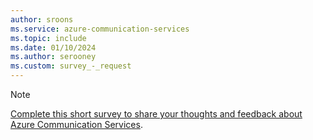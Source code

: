 ```yaml
---
author: sroons
ms.service: azure-communication-services
ms.topic: include
ms.date: 01/10/2024
ms.author: serooney
ms.custom: survey_-_request
---
```


> [!NOTE]
> [Complete this short survey to share your thoughts and feedback about Azure Communication Services](https://microsoft.qualtrics.com/jfe/form/SV_eCJB0lyWdLDxEp0).